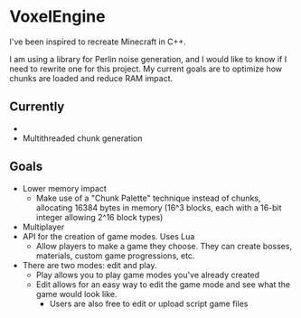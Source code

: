# VoxelEngine

I've been inspired to recreate Minecraft in C++.

I am using a library for Perlin noise generation, and I would like to know if I need to rewrite one for this project.
My current goals are to optimize how chunks are loaded and reduce RAM impact.

## Currently
- 
- Multithreaded chunk generation

## Goals
- Lower memory impact
  - Make use of a "Chunk Palette" technique instead of chunks, allocating 16384 bytes in memory (16^3 blocks, each with a 16-bit integer allowing 2^16 block types)
- Multiplayer
- API for the creation of game modes. Uses Lua
  - Allow players to make a game they choose. They can create bosses, materials, custom game progressions, etc.
- There are two modes: edit and play.
  - Play allows you to play game modes you've already created
  - Edit allows for an easy way to edit the game mode and see what the game would look like.
    - Users are also free to edit or upload script game files
